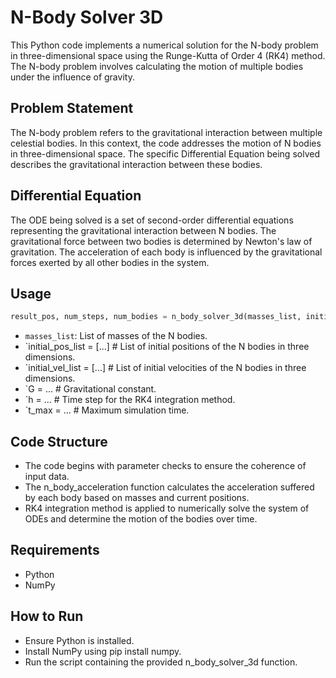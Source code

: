 # N-Body Solver 3D
This Python code implements a numerical solution for the N-body problem in three-dimensional space using the Runge-Kutta of Order 4 (RK4) method. The N-body problem involves calculating the motion of multiple bodies under the influence of gravity.

## Problem Statement
The N-body problem refers to the gravitational interaction between multiple celestial bodies. In this context, the code addresses the motion of N bodies in three-dimensional space. The specific Differential Equation being solved describes the gravitational interaction between these bodies.

## Differential Equation
The ODE being solved is a set of second-order differential equations representing the gravitational interaction between N bodies. The gravitational force between two bodies is determined by Newton's law of gravitation. The acceleration of each body is influenced by the gravitational forces exerted by all other bodies in the system.

## Usage

```python
result_pos, num_steps, num_bodies = n_body_solver_3d(masses_list, initial_pos_list, initial_vel_list, G, h, t_max)
```

* `masses_list`: List of masses of the N bodies.
* `initial_pos_list = [...]  # List of initial positions of the N bodies in three dimensions.
* `initial_vel_list = [...]  # List of initial velocities of the N bodies in three dimensions.
* `G = ...  # Gravitational constant.
* `h = ...  # Time step for the RK4 integration method.
* `t_max = ...  # Maximum simulation time.

## Code Structure
* The code begins with parameter checks to ensure the coherence of input data.
* The n_body_acceleration function calculates the acceleration suffered by each body based on masses and current positions.
* RK4 integration method is applied to numerically solve the system of ODEs and determine the motion of the bodies over time.

## Requirements
* Python
* NumPy

## How to Run
* Ensure Python is installed.
* Install NumPy using pip install numpy.
* Run the script containing the provided n_body_solver_3d function.
